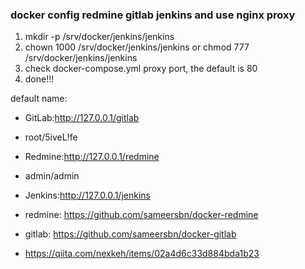 ### docker config redmine gitlab jenkins and use nginx proxy
1. mkdir -p /srv/docker/jenkins/jenkins
2. chown 1000 /srv/docker/jenkins/jenkins or chmod 777 /srv/docker/jenkins/jenkins
3. check docker-compose.yml proxy port, the default is 80
4. done!!!

default name:
- GitLab:http://127.0.0.1/gitlab
- root/5iveL!fe
- Redmine:http://127.0.0.1/redmine
- admin/admin
- Jenkins:http://127.0.0.1/jenkins

- redmine: https://github.com/sameersbn/docker-redmine
- gitlab: https://github.com/sameersbn/docker-gitlab
- https://qiita.com/nexkeh/items/02a4d6c33d884bda1b23

